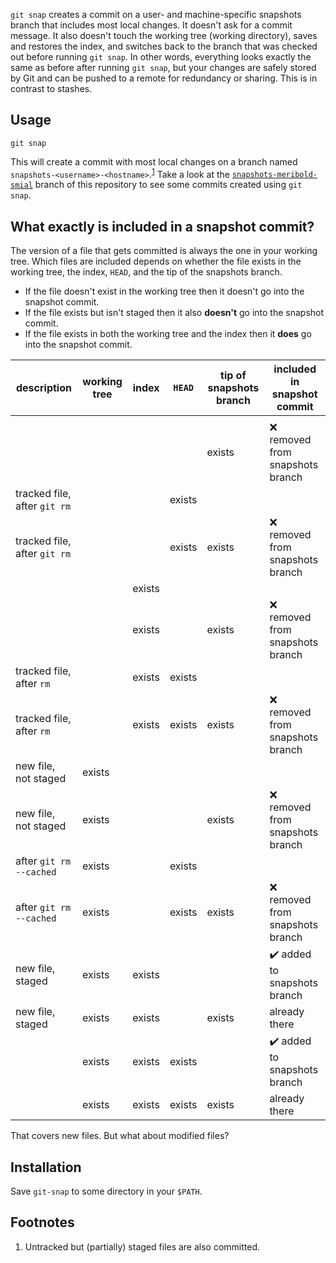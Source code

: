 `git snap` creates a commit on a user- and machine-specific snapshots branch that includes
most local changes.  It doesn't ask for a commit message.  It also doesn't touch the
working tree (working directory), saves and restores the index, and switches back to the
branch that was checked out before running `git snap`.  In other words, everything looks
exactly the same as before after running `git snap`, but your changes are safely stored by
Git and can be pushed to a remote for redundancy or sharing.  This is in contrast to
stashes.

## Usage

    git snap

This will create a commit with most local changes on a branch named
`snapshots-<username>-<hostname>`.<sup>[1](#user-content-footnote-1)</sup>  Take a look at
the [`snapshots-meribold-smial`][3] branch of this repository to see some commits created
using `git snap`.

## What exactly is included in a snapshot commit?

The version of a file that gets committed is always the one in your working tree.  Which
files are included depends on whether the file exists in the working tree, the index,
`HEAD`, and the tip of the snapshots branch.

*   If the file doesn't exist in the working tree then it doesn't go into the snapshot
    commit.
*   If the file exists but isn't staged then it also **doesn't** go into the snapshot
    commit.
*   If the file exists in both the working tree and the index then it **does** go into the
    snapshot commit.

| description                  | working tree | index  | `HEAD` | tip of snapshots branch | included in snapshot commit                  |
|------------------------------|--------------|--------|--------|-------------------------|----------------------------------------------|
|                              |              |        |        |                         |                                              |
|                              |              |        |        | exists                  | :x: removed from snapshots branch            |
| tracked file, after `git rm` |              |        | exists |                         |                                              |
| tracked file, after `git rm` |              |        | exists | exists                  | :x: removed from snapshots branch            |
|                              |              | exists |        |                         |                                              |
|                              |              | exists |        | exists                  | :x: removed from snapshots branch            |
| tracked file, after `rm`     |              | exists | exists |                         |                                              |
| tracked file, after `rm`     |              | exists | exists | exists                  | :x: removed from snapshots branch            |
| new file, not staged         | exists       |        |        |                         |                                              |
| new file, not staged         | exists       |        |        | exists                  | :x: removed from snapshots branch            |
| after `git rm --cached`      | exists       |        | exists |                         |                                              |
| after `git rm --cached`      | exists       |        | exists | exists                  | :x: removed from snapshots branch            |
| new file, staged             | exists       | exists |        |                         | :heavy_check_mark: added to snapshots branch |
| new file, staged             | exists       | exists |        | exists                  | already there                                |
|                              | exists       | exists | exists |                         | :heavy_check_mark: added to snapshots branch |
|                              | exists       | exists | exists | exists                  | already there                                |

That covers new files.  But what about modified files?

## Installation

Save `git-snap` to some directory in your `$PATH`.

## Footnotes

<ol>
<li id="footnote-1">
Untracked but (partially) staged files are also committed.
</li>
</ol>

[1]: https://stackoverflow.com/q/6070179
     "Switching branches without touching the working tree?"
[2]: https://git-scm.com/book/en/v2/Git-Tools-Reset-Demystified#_the_index
     "Git Tools - Reset Demystified - Pro Git"
[3]: https://github.com/meribold/git-snap/commits/snapshots-meribold-smial
